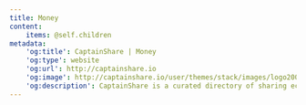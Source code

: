 ```yaml
---
title: Money
content:
    items: @self.children
metadata:
    'og:title': CaptainShare | Money
    'og:type': website
    'og:url': http://captainshare.io
    'og:image': http://captainshare.io/user/themes/stack/images/logo2000.png
    'og:description': CaptainShare is a curated directory of sharing economy resources to make & save money
---
```

